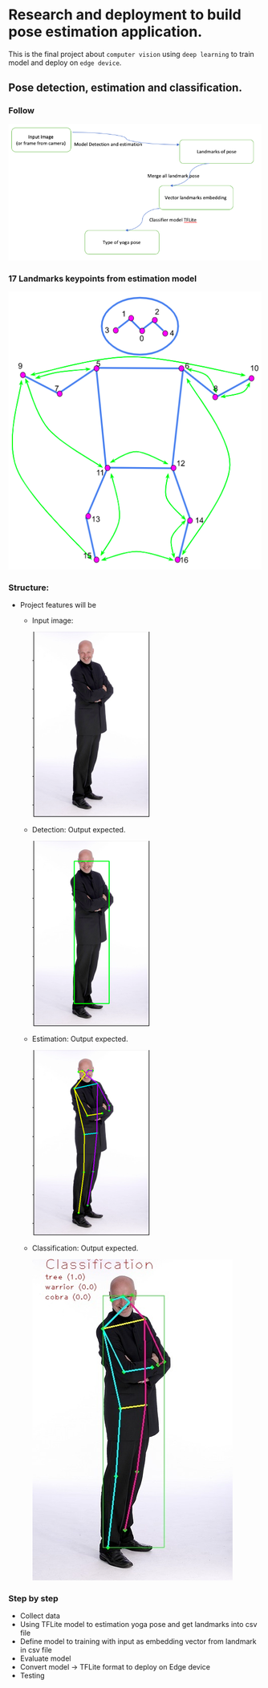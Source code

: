 # Research and deployment to build pose estimation application.

This is the final project about `computer vision` using `deep learning` to train model and deploy on `edge device`.

## Pose detection, estimation and classification.

### Follow

![Logic](test_data/follow_logic.png)

### 17 Landmarks keypoints from estimation model

![17 landmarks](test_data/17_landmarks.png)

### Structure:

- Project features will be

  - Input image:

    ![Detection output](test_data/input.png)

  - Detection: Output expected.

    ![Detection output](test_data/detection.png)

  - Estimation: Output expected.

    ![Estimation output](test_data/estimation.png)

  - Classification: Output expected.

    ![Estimation output](test_data/classification.jpg)

### Step by step

- Collect data
- Using TFLite model to estimation yoga pose and get landmarks into csv file
- Define model to training with input as embedding vector from landmark in csv file
- Evaluate model
- Convert model -> TFLite format to deploy on Edge device
- Testing
